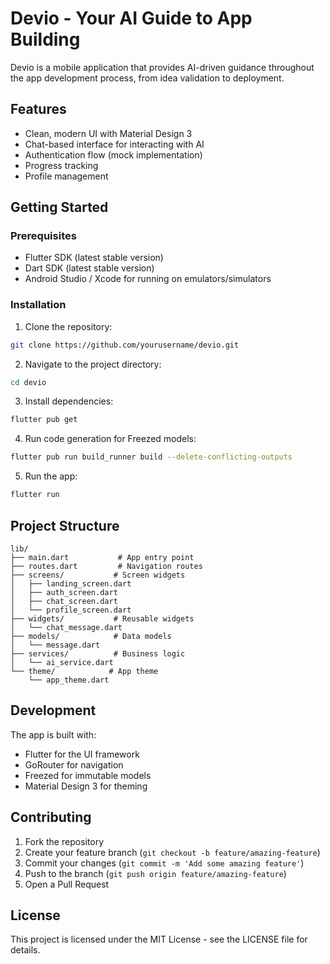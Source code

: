 # Devio - Your AI Guide to App Building

Devio is a mobile application that provides AI-driven guidance throughout the app development process, from idea validation to deployment.

## Features

- Clean, modern UI with Material Design 3
- Chat-based interface for interacting with AI
- Authentication flow (mock implementation)
- Progress tracking
- Profile management

## Getting Started

### Prerequisites

- Flutter SDK (latest stable version)
- Dart SDK (latest stable version)
- Android Studio / Xcode for running on emulators/simulators

### Installation

1. Clone the repository:
```bash
git clone https://github.com/yourusername/devio.git
```

2. Navigate to the project directory:
```bash
cd devio
```

3. Install dependencies:
```bash
flutter pub get
```

4. Run code generation for Freezed models:
```bash
flutter pub run build_runner build --delete-conflicting-outputs
```

5. Run the app:
```bash
flutter run
```

## Project Structure

```
lib/
├── main.dart           # App entry point
├── routes.dart         # Navigation routes
├── screens/           # Screen widgets
│   ├── landing_screen.dart
│   ├── auth_screen.dart
│   ├── chat_screen.dart
│   └── profile_screen.dart
├── widgets/           # Reusable widgets
│   └── chat_message.dart
├── models/            # Data models
│   └── message.dart
├── services/          # Business logic
│   └── ai_service.dart
└── theme/            # App theme
    └── app_theme.dart
```

## Development

The app is built with:
- Flutter for the UI framework
- GoRouter for navigation
- Freezed for immutable models
- Material Design 3 for theming

## Contributing

1. Fork the repository
2. Create your feature branch (`git checkout -b feature/amazing-feature`)
3. Commit your changes (`git commit -m 'Add some amazing feature'`)
4. Push to the branch (`git push origin feature/amazing-feature`)
5. Open a Pull Request

## License

This project is licensed under the MIT License - see the LICENSE file for details.
